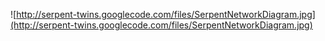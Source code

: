 ![http://serpent-twins.googlecode.com/files/SerpentNetworkDiagram.jpg](http://serpent-twins.googlecode.com/files/SerpentNetworkDiagram.jpg)